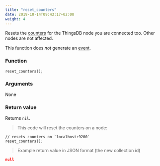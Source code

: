 ```yaml
---
title: "reset_counters"
date: 2019-10-14T09:43:17+02:00
weight: 4
---
```


Resets the [counters](../../node-api/counters) for the ThingsDB node you are connected too.
Other nodes are not affected.

This function does *not* generate an [event](../../events).

### Function
`reset_counters();`

### Arguments
None

### Return value
Returns `nil`.

> This code will reset the counters on a node:

```thingsdb,json_response,@n
// resets counters on `localhost:9200`
reset_counters();
```

> Example return value in JSON format (the new collection id)

```json
null
```
